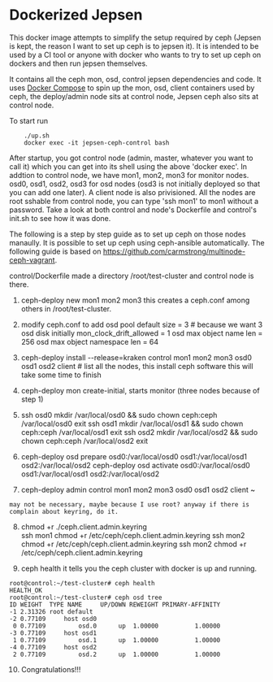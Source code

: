 Dockerized Jepsen
=================

This docker image attempts to simplify the setup required by ceph (Jepsen is kept, the reason I want to set up ceph is to jepsen it).
It is intended to be used by a CI tool or anyone with docker who wants to try to set up ceph on dockers and then run jepsen themselves.

It contains all the ceph mon, osd, control jepsen dependencies and code. It uses [Docker Compose](https://github.com/docker/compose) to spin up the mon, osd, client
containers used by ceph, the deploy/admin node sits at control node,  Jepsen ceph also sits at control node.  

To start run

````
    ./up.sh
    docker exec -it jepsen-ceph-control bash
````

After startup, you got control node (admin, master, whatever you want to call it) which you can get into its shell using the above 'docker exec'.
In addtion to control node, we have mon1, mon2, mon3 for monitor nodes. osd0, osd1, osd2, osd3 for osd nodes (osd3 is not initially deployed so that you can add one later). 
A client node is also privisioned.  All the nodes are root sshable from control node, you can type 'ssh mon1' to mon1 without a password. Take a look at both
control and node's Dockerfile and control's init.sh to see how it was done. 

The following is a step by step guide as to set up ceph on those nodes manaully. It is possible to set up ceph using ceph-ansible automatically. 
The following guide is based on https://github.com/carmstrong/multinode-ceph-vagrant. 

control/Dockerfile made a directory /root/test-cluster and control node is there. 


1. ceph-deploy new mon1 mon2 mon3 
	this creates a ceph.conf among others in /root/test-cluster. 

2. modify ceph.conf to add 
   osd pool default size = 3 # because we want 3 osd disk initially
   mon_clock_drift_allowed = 1
   osd max object name len = 256
   osd max object namespace len = 64

3. ceph-deploy install --release=kraken control  mon1 mon2 mon3 osd0 osd1 osd2 client  # list all the nodes, this install ceph software
   this will take some time to finish

4. ceph-deploy mon create-initial, starts monitor (three nodes because of step 1)

5.  ssh osd0
    mkdir /var/local/osd0 && sudo chown ceph:ceph /var/local/osd0 
    exit
    ssh osd1
    mkdir /var/local/osd1 && sudo chown ceph:ceph /var/local/osd1 
    exit
    ssh osd2
    mkdir /var/local/osd2 && sudo chown ceph:ceph /var/local/osd2 
    exit

6.  ceph-deploy osd prepare osd0:/var/local/osd0 osd1:/var/local/osd1 osd2:/var/local/osd2
    ceph-deploy osd activate  osd0:/var/local/osd0 osd1:/var/local/osd1 osd2:/var/local/osd2  

7. ceph-deploy admin control mon1 mon2 mon3 osd0 osd1 osd2 client  ~                                       

```
may not be necessary, maybe because I use root? anyway if there is complain about keyring, do it.
```

8. chmod +r ./ceph.client.admin.keyring  
   ssh mon1 chmod +r /etc/ceph/ceph.client.admin.keyring 
   ssh mon2 chmod +r /etc/ceph/ceph.client.admin.keyring 
   ssh mon2 chmod +r /etc/ceph/ceph.client.admin.keyring 


9. ceph health 
 it tells you the ceph cluster with docker is up and running. 

```
root@control:~/test-cluster# ceph health
HEALTH_OK
root@control:~/test-cluster# ceph osd tree
ID WEIGHT  TYPE NAME     UP/DOWN REWEIGHT PRIMARY-AFFINITY 
-1 2.31326 root default                                    
-2 0.77109     host osd0                                   
 0 0.77109         osd.0      up  1.00000          1.00000 
-3 0.77109     host osd1                                   
 1 0.77109         osd.1      up  1.00000          1.00000 
-4 0.77109     host osd2                                   
 2 0.77109         osd.2      up  1.00000          1.00000 
```

10. Congratulations!!!
